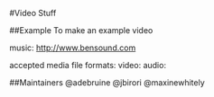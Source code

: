 #Video Stuff

##Example
To make an example video


music: http://www.bensound.com


accepted media file formats:
video:
audio:

##Maintainers
@adebruine
@jbirori
@maxinewhitely